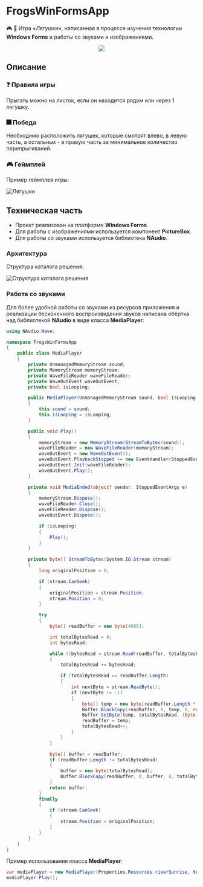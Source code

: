 # FrogsWinFormsApp

🎮 🐸 Игра «_Лягушки_», написанная в процессе изучения технологии **Windows Forms** и работы со звуками и изображениями.

<div align="center"><img src="https://github.com/snikitin-de/FrogsWinFormsApp/assets/25394427/844e0301-2d0e-4336-8ff4-2beb3c022e49"></div>

## Описание

### :question: Правила игры

Прыгать можно на листок, если он находится рядом или через 1 лягушку.

### :fireworks: Победа

Необходимо расположить лягушек, которые смотрят влево, в левую часть, а остальных - в правую часть за минимальное количество перепрыгиваний.

### 🎮 Геймплей

Пример геймплея игры:

![Лягушки](https://github.com/snikitin-de/FrogsWinFormsApp/assets/25394427/43774ea7-7629-4d21-8143-e0809b97d396)

## Техническая часть

* Проект реализован на платформе **Windows Forms**.
* Для работы с изображениями используется компонент **PictureBox**.
* Для работы со звуками используется библиотека **NAudio**.

### Архитектура

Структура каталога решения:

![Структура каталога решения](https://github.com/snikitin-de/FrogsWinFormsApp/assets/25394427/8a62e83a-d695-4844-89b3-5eab74d667a3)

### Работа со звуками

Для более удобной работы со звуками из ресурсов приложения и реализации бесконечного воспроизвидения звуков написана обёртка над библиотекой **NAudio** в виде класса **MediaPlayer**:

```csharp
using NAudio.Wave;

namespace FrogsWinFormsApp
{
    public class MediaPlayer
    {
        private UnmanagedMemoryStream sound;
        private MemoryStream memoryStream;
        private WaveFileReader waveFileReader;
        private WaveOutEvent waveOutEvent;
        private bool isLooping;

        public MediaPlayer(UnmanagedMemoryStream sound, bool isLooping = false)
        {
            this.sound = sound;
            this.isLooping = isLooping;
        }

        public void Play()
        {
            memoryStream = new MemoryStream(StreamToBytes(sound));
            waveFileReader = new WaveFileReader(memoryStream);
            waveOutEvent = new WaveOutEvent();
            waveOutEvent.PlaybackStopped += new EventHandler<StoppedEventArgs>(MediaEnded);
            waveOutEvent.Init(waveFileReader);
            waveOutEvent.Play();
        }

        private void MediaEnded(object? sender, StoppedEventArgs e)
        {
            memoryStream.Dispose();
            waveFileReader.Close();
            waveFileReader.Dispose();
            waveOutEvent.Dispose();

            if (isLooping)
            {
                Play();
            }
        }

        private byte[] StreamToBytes(System.IO.Stream stream)
        {
            long originalPosition = 0;

            if (stream.CanSeek)
            {
                originalPosition = stream.Position;
                stream.Position = 0;
            }

            try
            {
                byte[] readBuffer = new byte[4096];

                int totalBytesRead = 0;
                int bytesRead;

                while ((bytesRead = stream.Read(readBuffer, totalBytesRead, readBuffer.Length - totalBytesRead)) > 0)
                {
                    totalBytesRead += bytesRead;

                    if (totalBytesRead == readBuffer.Length)
                    {
                        int nextByte = stream.ReadByte();
                        if (nextByte != -1)
                        {
                            byte[] temp = new byte[readBuffer.Length * 2];
                            Buffer.BlockCopy(readBuffer, 0, temp, 0, readBuffer.Length);
                            Buffer.SetByte(temp, totalBytesRead, (byte)nextByte);
                            readBuffer = temp;
                            totalBytesRead++;
                        }
                    }
                }

                byte[] buffer = readBuffer;
                if (readBuffer.Length != totalBytesRead)
                {
                    buffer = new byte[totalBytesRead];
                    Buffer.BlockCopy(readBuffer, 0, buffer, 0, totalBytesRead);
                }
                return buffer;
            }
            finally
            {
                if (stream.CanSeek)
                {
                    stream.Position = originalPosition;
                }
            }
        }
    }
}
```

Пример использования класса **MediaPlayer**:

```csharp
var mediaPlayer = new MediaPlayer(Properties.Resources.riverSunrise, true);
mediaPlayer.Play();
```
